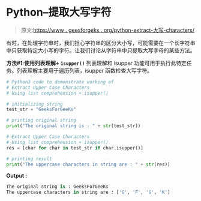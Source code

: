 # Python–提取大写字符

> 原文:[https://www . geesforgeks . org/python-extract-大写-characters/](https://www.geeksforgeeks.org/python-extract-upper-case-characters/)

有时，在处理字符串时，我们担心字符串的区分大小写，可能需要在一个长字符串中只获取特定大小写的字符。让我们讨论从字符串中只提取大写字母的某些方法。

**方法#1:使用列表理解+ `isupper()`**
列表理解和 isupper 功能可用于执行此特定任务。列表理解主要用于遍历列表，isupper 函数检查大写字符。

```py
# Python3 code to demonstrate working of
# Extract Upper Case Characters 
# Using list comprehension + isupper()

# initializing string 
test_str = "GeeksForGeeKs"

# printing original string 
print("The original string is : " + str(test_str))

# Extract Upper Case Characters 
# Using list comprehension + isupper()
res = [char for char in test_str if char.isupper()]

# printing result 
print("The uppercase characters in string are : " + str(res))
```

**Output :**

```py
The original string is : GeeksForGeeKs
The uppercase characters in string are : ['G', 'F', 'G', 'K']

```